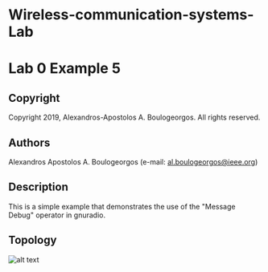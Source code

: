 # Wireless-communication-systems-Lab
# Lab 0 Example 5

## Copyright
Copyright 2019, Alexandros-Apostolos A. Boulogeorgos. All rights reserved.

## Authors
Alexandros Apostolos A. Boulogeorgos (e-mail: al.boulogeorgos@ieee.org)

## Description  
This is a simple example that demonstrates the use of the "Message Debug" operator in gnuradio. 

## Topology
![alt text](https://github.com/aboulogeorgos/Wireless-communication-systems-Lab/blob/master/Lab0/example10/example10.grc.png?raw=true)
